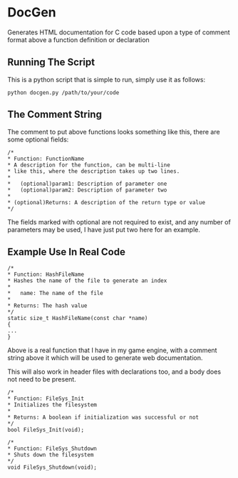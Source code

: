 # DocGen
Generates HTML documentation for C code based upon a type of comment format above a function definition or declaration

## Running The Script
This is a python script that is simple to run, simply use it as follows:
```
python docgen.py /path/to/your/code
```

## The Comment String
The comment to put above functions looks something like this, there are some optional fields:
```
/*
* Function: FunctionName
* A description for the function, can be multi-line
* like this, where the description takes up two lines.
* 
* 	(optional)param1: Description of parameter one
* 	(optional)param2: Description of parameter two
* 
* (optional)Returns: A description of the return type or value
*/
```

The fields marked with optional are not required to exist, and any number of parameters may be used, I have just put two here for an example.

## Example Use In Real Code
```
/*
* Function: HashFileName
* Hashes the name of the file to generate an index
* 
* 	name: The name of the file
* 
* Returns: The hash value
*/
static size_t HashFileName(const char *name)
{
...
}
```

Above is a real function that I have in my game engine, with a comment string above it which will be used to generate web documentation.

This will also work in header files with declarations too, and a body does not need to be present.
```
/*
* Function: FileSys_Init
* Initializes the filesystem
* 
* Returns: A boolean if initialization was successful or not
*/
bool FileSys_Init(void);

/*
* Function: FileSys_Shutdown
* Shuts down the filesystem
*/
void FileSys_Shutdown(void);
```
